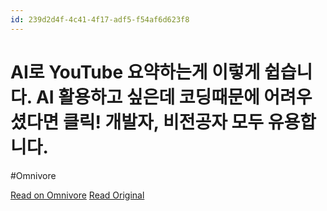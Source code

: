 ```yaml
---
id: 239d2d4f-4c41-4f17-adf5-f54af6d623f8
---
```


# AI로 YouTube 요약하는게 이렇게 쉽습니다. AI 활용하고 싶은데 코딩때문에 어려우셨다면 클릭! 개발자, 비전공자 모두 유용합니다.
#Omnivore

[Read on Omnivore](https://omnivore.app/me/https-youtube-com-watch-v-z-uw-wp-n-eu-8-k-19206fd9d21)
[Read Original](https://youtube.com/watch?v=ZUwWpNEu8-k)

